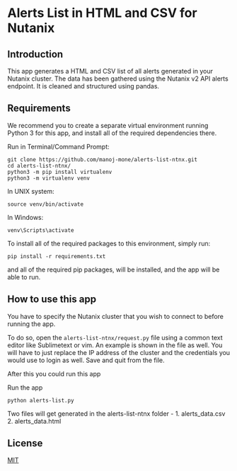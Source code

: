 # Alerts List in HTML and CSV for Nutanix

## Introduction
This app generates a HTML and CSV list of all alerts generated in your Nutanix cluster. The data has been gathered using the Nutanix v2 API alerts endpoint. It is cleaned and structured using pandas.


## Requirements

We recommend you to create a separate virtual environment running Python 3 for this app, and install all of the required dependencies there. 

Run in Terminal/Command Prompt:

```
git clone https://github.com/manoj-mone/alerts-list-ntnx.git
cd alerts-list-ntnx/
python3 -m pip install virtualenv
python3 -m virtualenv venv
```
In UNIX system:

```source venv/bin/activate```

In Windows:

```venv\Scripts\activate```

To install all of the required packages to this environment, simply run:

```pip install -r requirements.txt```

and all of the required pip packages, will be installed, and the app will be able to run.


## How to use this app

You have to specify the Nutanix cluster that you wish to connect to before running the app.

To do so, open the `alerts-list-ntnx/request.py` file using a common text editor like Sublimetext or vim. An example is shown in the file as well. You will have to just replace the IP address of the cluster and the credentials you would use to login as well. Save and quit from the file.

After this you could run this app 

Run the app

```python alerts-list.py```

Two files will get generated in the alerts-list-ntnx folder -
    1. alerts_data.csv
    2. alerts_data.html
    

## License
[MIT](https://choosealicense.com/licenses/mit/)
